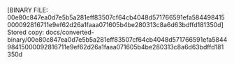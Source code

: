 [BINARY FILE: 00e80c847ea0d7e5b5a281eff83507cf64cb4048d571766591efa584498415000092816711e9ef62d26a1faaa071605b4be280313c8a6d63bdffd181350d]
Stored copy: docs/converted-binary/00e80c847ea0d7e5b5a281eff83507cf64cb4048d571766591efa584498415000092816711e9ef62d26a1faaa071605b4be280313c8a6d63bdffd181350d
